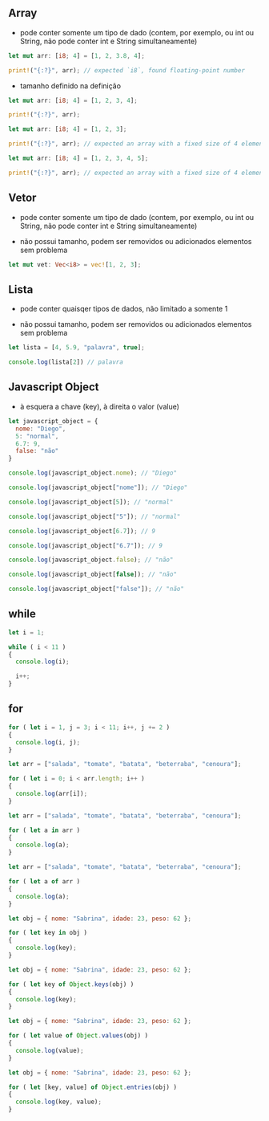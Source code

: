 ## Array

- pode conter somente um tipo de dado (contem, por exemplo, ou int ou String, não pode conter int e String simultaneamente)

```rust
let mut arr: [i8; 4] = [1, 2, 3.8, 4];

print!("{:?}", arr); // expected `i8`, found floating-point number
```

- tamanho definido na definição 

```rust
let mut arr: [i8; 4] = [1, 2, 3, 4];

print!("{:?}", arr);
```

```rust
let mut arr: [i8; 4] = [1, 2, 3];

print!("{:?}", arr); // expected an array with a fixed size of 4 elements, found one with 3 elements
```

```rust
let mut arr: [i8; 4] = [1, 2, 3, 4, 5];

print!("{:?}", arr); // expected an array with a fixed size of 4 elements, found one with 5 elements
```

## Vetor

- pode conter somente um tipo de dado (contem, por exemplo, ou int ou String, não pode conter int e String simultaneamente)

- não possui tamanho, podem ser removidos ou adicionados elementos sem problema

```rust
let mut vet: Vec<i8> = vec![1, 2, 3];
```

## Lista

- pode conter quaisqer tipos de dados, não limitado a somente 1

- não possui tamanho, podem ser removidos ou adicionados elementos sem problema

```javascript
let lista = [4, 5.9, "palavra", true];

console.log(lista[2]) // palavra
```

## Javascript Object

- à esquera a chave (key), à direita o valor (value)

```javascript
let javascript_object = {
  nome: "Diego",
  5: "normal",
  6.7: 9,
  false: "não"
}

console.log(javascript_object.nome); // "Diego"

console.log(javascript_object["nome"]); // "Diego"

console.log(javascript_object[5]); // "normal"

console.log(javascript_object["5"]); // "normal"

console.log(javascript_object[6.7]); // 9

console.log(javascript_object["6.7"]); // 9

console.log(javascript_object.false); // "não"

console.log(javascript_object[false]); // "não"

console.log(javascript_object["false"]); // "não"
```

## while

```javascript
let i = 1;

while ( i < 11 )
{
  console.log(i);

  i++;
}
```

## for

```javascript
for ( let i = 1, j = 3; i < 11; i++, j += 2 )
{
  console.log(i, j);
}
```

```javascript
let arr = ["salada", "tomate", "batata", "beterraba", "cenoura"];

for ( let i = 0; i < arr.length; i++ )
{
  console.log(arr[i]);
}
```

```javascript
let arr = ["salada", "tomate", "batata", "beterraba", "cenoura"];

for ( let a in arr )
{
  console.log(a);
}
```

```javascript
let arr = ["salada", "tomate", "batata", "beterraba", "cenoura"];

for ( let a of arr )
{
  console.log(a);
}
```

```javascript
let obj = { nome: "Sabrina", idade: 23, peso: 62 };

for ( let key in obj )
{
  console.log(key);
}
```

```javascript
let obj = { nome: "Sabrina", idade: 23, peso: 62 };

for ( let key of Object.keys(obj) )
{
  console.log(key);
}
```

```javascript
let obj = { nome: "Sabrina", idade: 23, peso: 62 };

for ( let value of Object.values(obj) )
{
  console.log(value);
}
```

```javascript
let obj = { nome: "Sabrina", idade: 23, peso: 62 };

for ( let [key, value] of Object.entries(obj) )
{
  console.log(key, value);
}
```
